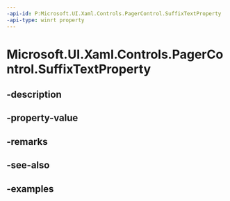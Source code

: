 ```yaml
---
-api-id: P:Microsoft.UI.Xaml.Controls.PagerControl.SuffixTextProperty
-api-type: winrt property
---
```


# Microsoft.UI.Xaml.Controls.PagerControl.SuffixTextProperty

<!--
public static Windows.UI.Xaml.DependencyProperty SuffixTextProperty { get; }
-->


## -description

## -property-value

## -remarks

## -see-also

## -examples


